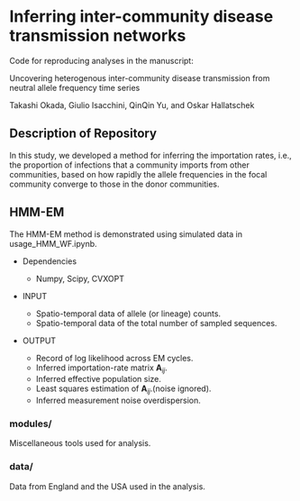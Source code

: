 # Inferring inter-community disease transmission networks
Code for reproducing analyses in the manuscript:

Uncovering heterogenous inter-community disease transmission from neutral allele frequency time series

Takashi Okada, Giulio Isacchini, QinQin Yu, and Oskar Hallatschek

Description of Repository
---
In this study, we developed a method for inferring the importation rates, i.e., the proportion of infections that a community imports from other communities, based on how rapidly the allele frequencies in the focal community converge to those in the donor communities.


HMM-EM
---

The HMM-EM method is demonstrated using simulated data in usage_HMM_WF.ipynb.

* Dependencies
    * Numpy, Scipy, CVXOPT
    
* INPUT
    * Spatio-temporal data of allele (or lineage) counts.
    * Spatio-temporal data of the total number of sampled sequences.

* OUTPUT
    * Record of log likelihood across EM cycles.
    * Inferred importation-rate matrix ${\mathbf A}_{ij}$.
    * Inferred effective population size.
    * Least squares estimation of ${\mathbf A}_{ij}$.(noise ignored).
    * Inferred measurement noise overdispersion.

### modules/
Miscellaneous tools used for analysis.

### data/
Data from England and the USA used in the analysis.

 
